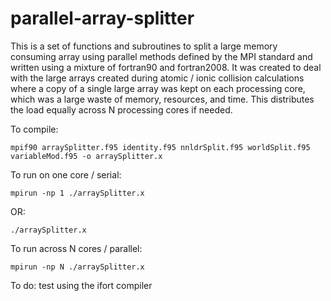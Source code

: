 # parallel-array-splitter

This is a set of functions and subroutines to split a large memory consuming array using parallel methods defined by the MPI standard
and written using a mixture of fortran90 and fortran2008.
It was created to deal with the large arrays created during atomic / ionic collision calculations where a copy of a single large
array was kept on each processing core, which was a large waste of memory, resources, and time. This distributes the load equally 
across N processing cores if needed.

To compile:

    mpif90 arraySplitter.f95 identity.f95 nnldrSplit.f95 worldSplit.f95 variableMod.f95 -o arraySplitter.x

To run on one core / serial:

    mpirun -np 1 ./arraySplitter.x

OR:

    ./arraySplitter.x

To run across N cores / parallel:

    mpirun -np N ./arraySplitter.x

To do: test using the ifort compiler

